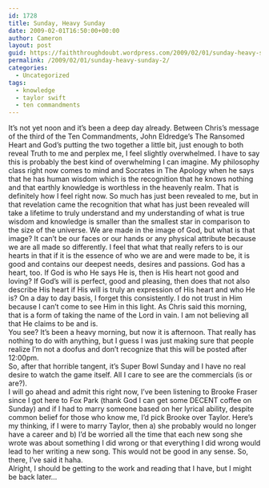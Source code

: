 ```yaml
---
id: 1728
title: Sunday, Heavy Sunday
date: 2009-02-01T16:50:00+00:00
author: Cameron
layout: post
guid: https://faiththroughdoubt.wordpress.com/2009/02/01/sunday-heavy-sunday/
permalink: /2009/02/01/sunday-heavy-sunday-2/
categories:
  - Uncategorized
tags:
  - knowledge
  - taylor swift
  - ten commandments
---
```

It’s not yet noon and it’s been a deep day already. Between Chris’s message of the third of the Ten Commandments, John Eldredge’s The Ransomed Heart and God’s putting the two together a little bit, just enough to both reveal Truth to me and perplex me, I feel slightly overwhelmed. I have to say this is probably the best kind of overwhelming I can imagine. My philosophy class right now comes to mind and Socrates in The Apology when he says that he has human wisdom which is the recognition that he knows nothing and that earthly knowledge is worthless in the heavenly realm. That is definitely how I feel right now. So much has just been revealed to me, but in that revelation came the recognition that what has just been revealed will take a lifetime to truly understand and my understanding of what is true wisdom and knowledge is smaller than the smallest star in comparison to the size of the universe. We are made in the image of God, but what is that image? It can’t be our faces or our hands or any physical attribute because we are all made so differently. I feel that what that really refers to is our hearts in that if it is the essence of who we are and were made to be, it is good and contains our deepest needs, desires and passions. God has a heart, too. If God is who He says He is, then is His heart not good and loving? If God’s will is perfect, good and pleasing, then does that not also describe His heart if His will is truly an expression of His heart and who He is? On a day to day basis, I forget this consistently. I do not trust in Him because I can’t come to see Him in this light. As Chris said this morning, that is a form of taking the name of the Lord in vain. I am not believing all that He claims to be and is.  
You see? It’s been a heavy morning, but now it is afternoon. That really has nothing to do with anything, but I guess I was just making sure that people realize I’m not a doofus and don’t recognize that this will be posted after 12:00pm.  
So, after that horrible tangent, it’s Super Bowl Sunday and I have no real desire to watch the game itself. All I care to see are the commercials (is or are?).  
I will go ahead and admit this right now, I’ve been listening to Brooke Fraser since I got here to Fox Park (thank God I can get some DECENT coffee on Sunday) and if I had to marry someone based on her lyrical ability, despite common belief for those who know me, I’d pick Brooke over Taylor. Here’s my thinking, if I were to marry Taylor, then a) she probably would no longer have a career and b) I’d be worried all the time that each new song she wrote was about something I did wrong or that everything I did wrong would lead to her writing a new song. This would not be good in any sense. So, there, I’ve said it haha.  
Alright, I should be getting to the work and reading that I have, but I might be back later…
